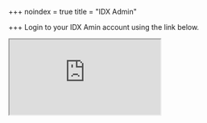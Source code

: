 +++
noindex = true
title = "IDX Admin"

+++
Login to your IDX Amin account using the link below.

<iframe src="https://account.idxhome.com/login?resellerId=873" style="width:100%height:100vh"></iframe>